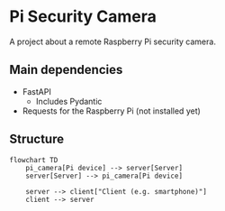 # Pi Security Camera

A project about a remote Raspberry Pi security camera.

## Main dependencies

- FastAPI
  - Includes Pydantic
- Requests for the Raspberry Pi (not installed yet)

## Structure

```mermaid
flowchart TD
    pi_camera[Pi device] --> server[Server]
    server[Server] --> pi_camera[Pi device]

    server --> client["Client (e.g. smartphone)"]
    client --> server
```
